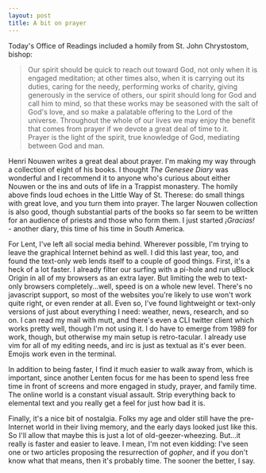 ```yaml
---
layout: post
title: A bit on prayer
---
```


Today's Office of Readings included a homily from St. John Chrystostom, bishop: 

>Our spirit should be quick to reach out toward God, not only when it is engaged
meditation; at other times also, when it is carrying out its duties, caring for
the needy, performing works of charity, giving generously in the service of
others, our spirit should long for God and call him to mind, so that these works
may be seasoned with the salt of God's love, and so make a palatable offering to
the Lord of the universe. Throughout the whole of our lives we may enjoy the
benefit that comes from prayer if we devote a great deal of time to it.  
Prayer is the light of the spirit, true knowledge of God, mediating between God
and man.

Henri Nouwen writes a great deal about prayer. I'm making my way through a
collection of eight of his books. I thought _The Genesee Diary_ was wonderful
and I recommend it to anyone who's curious about either Nouwen or the ins and
outs of life in a Trappist monastery. The homily above finds loud echoes in the
Little Way of St. Therese: do small things with great love, and you turn them
into prayer. The larger Nouwen collection is also good, though substantial parts
of the books so far seem to be written for an audience of priests and those who
form them. I just started _¡Gracias!_ - another diary, this time of his time in
South America.

For Lent, I've left all social media behind. Wherever possible, I'm trying to
leave the graphical Internet behind as well. I did this last year, too, and
found the text-only web lends itself to a couple of good things. First, it's a
heck of a lot faster. I already filter our surfing with a pi-hole and run uBlock
Origin in all of my browsers as an extra layer. But limiting the web to
text-only browsers completely...well, speed is on a whole new level. There's no
javascript support, so most of the websites you're likely to use won't work
quite right, or even render at all. Even so, I've found lightweight or text-only
versions of just about everything I need: weather, news, research, and so on. I
can read my mail with mutt, and there's even a CLI twitter client which works
pretty well, though I'm not using it. I do have to emerge from 1989 for work,
though, but otherwise my main setup is retro-tacular. I already use vim for all
of my editing needs, and irc is just as textual as it's ever been. Emojis work
even in the terminal. 

In addition to being faster, I find it much easier to walk away from, which is
important, since another Lenten focus for me has been to spend less free time in
front of screens and more engaged in study, prayer, and family time. The online
world is a constant visual assault. Strip everything back to elemental text and
you really get a feel for just how bad it is.

Finally, it's a nice bit of nostalgia. Folks my age and older still have the pre-Internet
world in their living memory, and the early days looked just like this. So I'll
allow that maybe this is just a lot of old-geezer-wheezing. But...it really is
faster and easier to leave. I mean, I'm not even kidding: I've seen one or two
articles proposing the resurrection of _gopher_, and if you don't know what that
means, then it's probably time. The sooner the better, I say.
